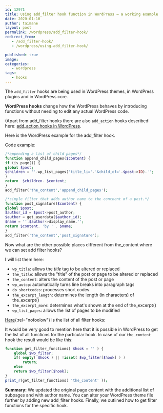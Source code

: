 ```yaml
---
id: 12971
title: Using add_filter hook function in WordPress — a working example
date: 2020-01-10
author: taimane
layout: post
permalink: /wordpress/add_filter-hook/
redirect_from: 
   - /add_filter-hook/
   - /wordpress/using-add_filter-hook/

published: true
image: 
categories:
   - wordpress
tags:
   - hooks
---
```

The `add_filter` hooks are being used in WordPress themes, in WordPress plugins and in WordPress core.

**WordPress hooks** change how the WordPress behaves by introducing functions without needing to edit any actual WordPress code.

(Apart from add_filter hooks there are also `add_action` hooks described here: [add_action hooks in WordPress](https://programming-review.com/add_action/).

Here is the WordPress example for the add_filter hook.

Code example:
```php
/*appending a list of child pages*/
function append_child_pages($content) {
if (is_page()) {
global $post;
$children = ''.wp_list_pages('title_li='.'&child_of='.$post->ID).'';
}
return  $children. $content;
}
add_filter('the_content','append_child_pages');

/*simple filter that adds author name to the contnent of a post.*/
function post_signature($content) {
global $post;
$author_id = $post->post_author;
$author = get_userdata($author_id);
$name = ''.$author->display_name.'';
return $content. 'by ' . $name;
}
add_filter('the_content','post_signature');
```
Now what are the other possible places different from the_content where we can set add filter hooks?

I will list them here:

* `wp_title`: allows the _title_ tag to be altered or replaced
* `the_title`: allows the "title" of the post or page to be altered or replaced
* `the_content`: alters the content of the post or page
* `wp_autop`: automatically turns line breaks into paragraph tags
* `do_shortcodes`: processes short codes
* `the_excerpt_length`: determines the length (in characters) of the_excerpt()
* `the_excerpt_more`: determines what's shown at the end of the_excerpt()
* `wp_list_pages`: allows the list of pages to be modified

[Here](https://adambrown.info/p/wp_hooks/hook/filters){:rel="nofoolow"} is the list of all filter hooks:

It would be very good to mention here that it is possible in WordPress to get the list of all functions for the particular hook.
In case of our `the_content` hook the result would be like this:

```php
function get_filter_functions( $hook = '' ) {
    global $wp_filter;
    if( empty( $hook ) || !isset( $wp_filter[$hook] ) )
        return;
    else
    return $wp_filter[$hook];
}
print_r(get_filter_functions( 'the_content' ));
```

**Summary:**
We updated the original page content with the additional list of subpages and with author name. You can alter your WordPress theme file further by adding new add_filter hooks. Finally, we outlined how to get filter functions for the specific hook.